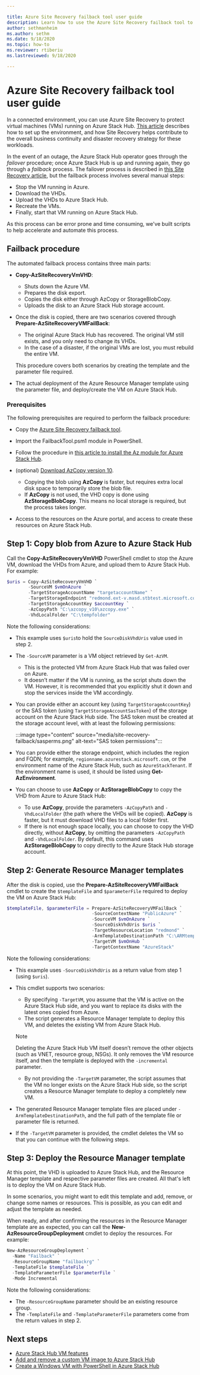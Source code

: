 ```yaml
---

title: Azure Site Recovery failback tool user guide
description: Learn how to use the Azure Site Recovery failback tool to protect virtual machines (VMs).
author: sethmanheim
ms.author: sethm
ms.date: 9/18/2020
ms.topic: how-to
ms.reviewer: rtiberiu
ms.lastreviewed: 9/18/2020

---
```


# Azure Site Recovery failback tool user guide

In a connected environment, you can use Azure Site Recovery to protect virtual machines (VMs) running on Azure Stack Hub. [This article](/azure/site-recovery/azure-stack-site-recovery) describes how to set up the environment, and how Site Recovery helps contribute to the overall business continuity and disaster recovery strategy for these workloads.

In the event of an outage, the Azure Stack Hub operator goes through the *failover* procedure; once Azure Stack Hub is up and running again, they go through a *failback* process. The failover process is described in [this Site Recovery article](/azure/site-recovery/azure-stack-site-recovery), but the failback process involves several manual steps:

- Stop the VM running in Azure.
- Download the VHDs.
- Upload the VHDs to Azure Stack Hub.
- Recreate the VMs.
- Finally, start that VM running on Azure Stack Hub. 

As this process can be error prone and time consuming, we've built scripts to help accelerate and automate this process.

## Failback procedure

The automated failback process contains three main parts:

- **Copy-AzSiteRecoveryVmVHD**:
  - Shuts down the Azure VM.
  - Prepares the disk export.
  - Copies the disk either through AzCopy or StorageBlobCopy.
  - Uploads the disk to an Azure Stack Hub storage account.

- Once the disk is copied, there are two scenarios covered through **Prepare-AzSiteRecoveryVMFailBack**:
  - The original Azure Stack Hub has recovered. The original VM still exists, and you only need to change its VHDs.
  - In the case of a disaster, if the original VMs are lost, you must rebuild the entire VM.

  This procedure covers both scenarios by creating the template and the parameter file required.

- The actual deployment of the Azure Resource Manager template using the parameter file, and deploy/create the VM on Azure Stack Hub.

### Prerequisites

The following prerequisites are required to perform the failback procedure:

- Copy the [Azure Site Recovery failback tool](https://aka.ms/azshasr).

- Import the FailbackTool.psm1 module in PowerShell.

- Follow the procedure in [this article to install the Az module for Azure Stack Hub](powershell-install-az-module.md).

- (optional) [Download AzCopy version 10](/azure/storage/common/storage-use-azcopy-v10).

  - Copying the blob using **AzCopy** is faster, but requires extra local disk space to temporarily store the blob file.
  - If **AzCopy** is not used, the VHD copy is done using **AzStorageBlobCopy**. This means no local storage is required, but the process takes longer.

- Access to the resources on the Azure portal, and access to create these resources on Azure Stack Hub.

## Step 1: Copy blob from Azure to Azure Stack Hub

Call the **Copy-AzSiteRecoveryVmVHD** PowerShell cmdlet to stop the Azure VM, download the VHDs from Azure, and upload them to Azure Stack Hub. For example:

```powershell
$uris = Copy-AzSiteRecoveryVmVHD `
        -SourceVM $vmOnAzure `
        -TargetStorageAccountName "targetaccountName" `
        -TargetStorageEndpoint "redmond.ext-v.masd.stbtest.microsoft.com" `
        -TargetStorageAccountKey $accountKey `
        -AzCopyPath "C:\azcopy_v10\azcopy.exe" `
        -VhdLocalFolder "C:\tempfolder"
```

Note the following considerations:

- This example uses `$uris`to hold the `SourceDiskVhdUris` value used in step 2.

- The `-SourceVM` parameter is a VM object retrieved by `Get-AzVM`.
  - This is the protected VM from Azure Stack Hub that was failed over on Azure.
  - It doesn’t matter if the VM is running, as the script shuts down the VM. However, it is recommended that you explicitly shut it down and stop the services inside the VM accordingly.

- You can provide either an account key (using `TargetStorageAccountKey`) or the SAS token (using `TargetStorageAccountSasToken`) of the storage account on the Azure Stack Hub side. The SAS token must be created at the storage account level, with at least the following permissions:

   :::image type="content" source="media/site-recovery-failback/sasperms.png" alt-text="SAS token permissions":::

- You can provide either the storage endpoint, which includes the region and FQDN; for example, `regionname.azurestack.microsoft.com`, or the environment name of the Azure Stack Hub, such as `AzureStackTenant`. If the environment name is used, it should be listed using **Get-AzEnvironment**.

- You can choose to use **AzCopy** or **AzStorageBlobCopy** to copy the VHD from Azure to Azure Stack Hub:
  - To use **AzCopy**, provide the parameters `-AzCopyPath` and `-VhdLocalFolder` (the path where the VHDs will be copied). **AzCopy** is faster, but it must download VHD files to a local folder first.
  - If there is not enough space locally, you can choose to copy the VHD directly, without **AzCopy**, by omitting the parameters `-AzCopyPath` and `-VhdLocalFolder`. By default, this command uses **AzStorageBlobCopy** to copy directly to the Azure Stack Hub storage account.

## Step 2: Generate Resource Manager templates

After the disk is copied, use the **Prepare-AzSiteRecoveryVMFailBack** cmdlet to create the `$templateFile` and `$parameterFile` required to deploy the VM on Azure Stack Hub:

```powershell
$templateFile, $parameterFile = Prepare-AzSiteRecoveryVMFailBack `
                                -SourceContextName "PublicAzure" `
                                -SourceVM $vmOnAzure `
                                -SourceDiskVhdUris $uris `
                                -TargetResourceLocation "redmond" `
                                -ArmTemplateDestinationPath "C:\ARMtemplates" `
                                -TargetVM $vmOnHub `
                                -TargetContextName "AzureStack"

```

Note the following considerations:

- This example uses `-SourceDiskVhdUris` as a return value from step 1 (using `$uris`).

- This cmdlet supports two scenarios:
  - By specifying `-TargetVM`, you assume that the VM is active on the Azure Stack Hub side, and you want to replace its disks with the latest ones copied from Azure.
  - The script generates a Resource Manager template to deploy this VM, and deletes the existing VM from Azure Stack Hub.
  
  > [!NOTE]
  > Deleting the Azure Stack Hub VM itself doesn’t remove the other objects (such as VNET, resource group, NSGs). It only removes the VM resource itself, and then the template is deployed with the `-incremental` parameter.

  - By not providing the `-TargetVM` parameter, the script assumes that the VM no longer exists on the Azure Stack Hub side, so the script creates a Resource Manager template to deploy a completely new VM.

- The generated Resource Manager template files are placed under `-ArmTemplateDestinationPath`, and the full path of the template file or parameter file is returned.

- If the `-TargetVM` parameter is provided, the cmdlet deletes the VM so that you can continue with the following steps.

## Step 3: Deploy the Resource Manager template

At this point, the VHD is uploaded to Azure Stack Hub, and the Resource Manager template and respective parameter files are created. All that's left is to deploy the VM on Azure Stack Hub.

In some scenarios, you might want to edit this template and add, remove, or change some names or resources. This is possible, as you can edit and adjust the template as needed.

When ready, and after confirming the resources in the Resource Manager template are as expected, you can call the **New-AzResourceGroupDeployment** cmdlet to deploy the resources. For example:

```powershell
New-AzResourceGroupDeployment `
  -Name "Failback" `
  -ResourceGroupName "failbackrg" `
  -TemplateFile $templateFile `
  -TemplateParameterFile $parameterFile `
  -Mode Incremental
```

Note the following considerations:

- The `-ResourceGroupName` parameter should be an existing resource group.
- The `-TemplateFile` and `-TemplateParameterFile` parameters come from the return values in step 2.

## Next steps

- [Azure Stack Hub VM features](../user/azure-stack-vm-considerations.md)
- [Add and remove a custom VM image to Azure Stack Hub](azure-stack-add-vm-image.md)
- [Create a Windows VM with PowerShell in Azure Stack Hub](../user/azure-stack-quick-create-vm-windows-powershell.md)